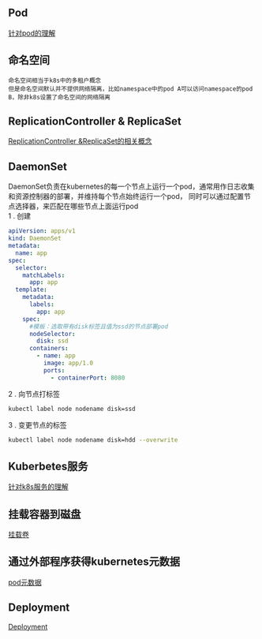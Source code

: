 ## Pod
[针对pod的理解](针对Pod的理解.md)
## 命名空间
```
命名空间相当于k8s中的多租户概念
但是命名空间默认并不提供网络隔离，比如namespace中的pod A可以访问namespace的pod B，除非k8s设置了命名空间的网络隔离
```
## ReplicationController & ReplicaSet
[ReplicationController &ReplicaSet的相关概念](ReplicationController&ReplicaSet.md)  
## DaemonSet
DaemonSet负责在kubernetes的每一个节点上运行一个pod，通常用作日志收集和资源控制器的部署，并维持每个节点始终运行一个pod，
同时可以通过配置节点选择器，来匹配在哪些节点上面运行pod    
1 . 创建
```yaml
apiVersion: apps/v1
kind: DaemonSet
metadata:
  name: app
spec:
  selector:
    matchLabels:
      app: app
  template:
    metadata:
      labels:
        app: app
    spec:
      #模板：选取带有disk标签且值为ssd的节点部署pod
      nodeSelector:
        disk: ssd
      containers:
        - name: app
          image: app/1.0
          ports:
            - containerPort: 8080
```
2 . 向节点打标签
```bash
kubectl label node nodename disk=ssd
```
3 . 变更节点的标签
```bash
kubectl label node nodename disk=hdd --overwrite 
``` 
## Kuberbetes服务
[针对k8s服务的理解](k8s服务.md)  
## 挂载容器到磁盘
[挂载卷](挂载卷.md)
## 通过外部程序获得kubernetes元数据
[pod元数据](pod元数据.md)  
## Deployment
[Deployment](Deployment.md)
